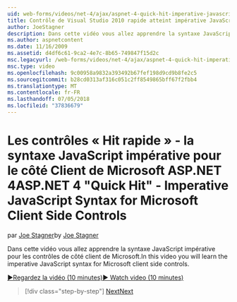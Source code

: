```yaml
---
uid: web-forms/videos/net-4/ajax/aspnet-4-quick-hit-imperative-javascript-syntax-for-microsoft-client-side-controls
title: Contrôle de Visual Studio 2010 rapide atteint impérative JavaScript syntaxe pour le côté Client de Microsoft | Microsoft Docs
author: JoeStagner
description: Dans cette vidéo vous allez apprendre la syntaxe JavaScript impérative pour les contrôles de côté client de Microsoft.
ms.author: aspnetcontent
ms.date: 11/16/2009
ms.assetid: d4df6c61-9ca2-4e7c-8b65-749847f15d2c
msc.legacyurl: /web-forms/videos/net-4/ajax/aspnet-4-quick-hit-imperative-javascript-syntax-for-microsoft-client-side-controls
msc.type: video
ms.openlocfilehash: 9c00958a9832a393492b67fef198d9cd9b8fe2c5
ms.sourcegitcommit: b28cd0313af316c051c2ff8549865bff67f2fbb4
ms.translationtype: MT
ms.contentlocale: fr-FR
ms.lasthandoff: 07/05/2018
ms.locfileid: "37836679"
---
```

<a name="aspnet-4-quick-hit---imperative-javascript-syntax-for-microsoft-client-side-controls"></a><span data-ttu-id="acd74-103">Les contrôles « Hit rapide » - la syntaxe JavaScript impérative pour le côté Client de Microsoft ASP.NET 4</span><span class="sxs-lookup"><span data-stu-id="acd74-103">ASP.NET 4 "Quick Hit" - Imperative JavaScript Syntax for Microsoft Client Side Controls</span></span>
====================
<span data-ttu-id="acd74-104">par [Joe Stagner](https://github.com/JoeStagner)</span><span class="sxs-lookup"><span data-stu-id="acd74-104">by [Joe Stagner](https://github.com/JoeStagner)</span></span>

<span data-ttu-id="acd74-105">Dans cette vidéo vous allez apprendre la syntaxe JavaScript impérative pour les contrôles de côté client de Microsoft.</span><span class="sxs-lookup"><span data-stu-id="acd74-105">In this video you will learn the imperative JavaScript syntax for Microsoft client side controls.</span></span> 

[<span data-ttu-id="acd74-106">&#9654;Regardez la vidéo (10 minutes)</span><span class="sxs-lookup"><span data-stu-id="acd74-106">&#9654; Watch video (10 minutes)</span></span>](https://channel9.msdn.com/Blogs/ASP-NET-Site-Videos/aspnet-4-quick-hit-imperative-javascript-syntax-for-microsoft-client-side-controls)

> [!div class="step-by-step"]
> [<span data-ttu-id="acd74-107">Next</span><span class="sxs-lookup"><span data-stu-id="acd74-107">Next</span></span>](aspnet-4-quick-hit-the-scriptloader.md)
